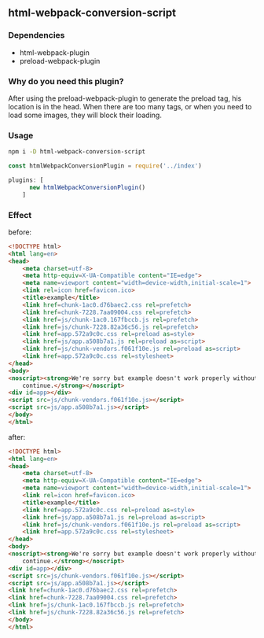 ## html-webpack-conversion-script

### Dependencies

- html-webpack-plugin
- preload-webpack-plugin


### Why do you need this plugin?

After using the preload-webpack-plugin to generate the preload tag, his location is in the head. When there are too many tags, or when you need to load some images, they will block their loading.

### Usage

```bash
npm i -D html-webpack-conversion-script
```

```js
const htmlWebpackConversionPlugin = require('../index')

plugins: [
      new htmlWebpackConversionPlugin()
    ]
```

### Effect

before:
```html
<!DOCTYPE html>
<html lang=en>
<head>
    <meta charset=utf-8>
    <meta http-equiv=X-UA-Compatible content="IE=edge">
    <meta name=viewport content="width=device-width,initial-scale=1">
    <link rel=icon href=favicon.ico>
    <title>example</title>
    <link href=chunk-1ac0.d76baec2.css rel=prefetch>
    <link href=chunk-7228.7aa09004.css rel=prefetch>
    <link href=js/chunk-1ac0.167fbccb.js rel=prefetch>
    <link href=js/chunk-7228.82a36c56.js rel=prefetch>
    <link href=app.572a9c0c.css rel=preload as=style>
    <link href=js/app.a508b7a1.js rel=preload as=script>
    <link href=js/chunk-vendors.f061f10e.js rel=preload as=script>
    <link href=app.572a9c0c.css rel=stylesheet>
</head>
<body>
<noscript><strong>We're sorry but example doesn't work properly without JavaScript enabled. Please enable it to
    continue.</strong></noscript>
<div id=app></div>
<script src=js/chunk-vendors.f061f10e.js></script>
<script src=js/app.a508b7a1.js></script>
</body>
</html>
```

after:
```html
<!DOCTYPE html>
<html lang=en>
<head>
    <meta charset=utf-8>
    <meta http-equiv=X-UA-Compatible content="IE=edge">
    <meta name=viewport content="width=device-width,initial-scale=1">
    <link rel=icon href=favicon.ico>
    <title>example</title>
    <link href=app.572a9c0c.css rel=preload as=style>
    <link href=js/app.a508b7a1.js rel=preload as=script>
    <link href=js/chunk-vendors.f061f10e.js rel=preload as=script>
    <link href=app.572a9c0c.css rel=stylesheet>
</head>
<body>
<noscript><strong>We're sorry but example doesn't work properly without JavaScript enabled. Please enable it to
    continue.</strong></noscript>
<div id=app></div>
<script src=js/chunk-vendors.f061f10e.js></script>
<script src=js/app.a508b7a1.js></script>
<link href=chunk-1ac0.d76baec2.css rel=prefetch>
<link href=chunk-7228.7aa09004.css rel=prefetch>
<link href=js/chunk-1ac0.167fbccb.js rel=prefetch>
<link href=js/chunk-7228.82a36c56.js rel=prefetch>
</body>
</html>
```